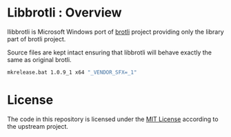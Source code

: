 # Libbrotli : Overview

llibbrotli is Microsoft Windows port of [brotli](https://github.com/google/brotli)
project providing only the library part of brotli project.

Source files are kept intact ensuring that libbrotli will behave
exactly the same as original brotli.

```cmd
mkrelease.bat 1.0.9_1 x64 "_VENDOR_SFX=_1"
```

# License

The code in this repository is licensed under the [MIT License](LICENSE.txt)
according to the upstream project.
